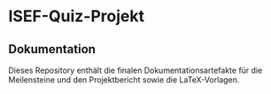 # ISEF-Quiz-Projekt
## Dokumentation

Dieses Repository enthält die finalen Dokumentationsartefakte für die Meilensteine und den Projektbericht sowie die LaTeX-Vorlagen.
